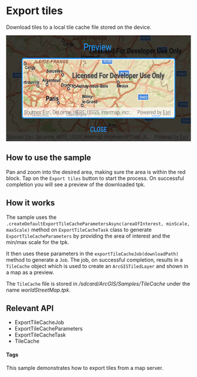 # Export tiles
Download tiles to a local tile cache file stored on the device.

![Export Tiles App](export-tiles.png)

## How to use the sample
Pan and zoom into the desired area, making sure the area is within the red block. Tap on the `Export tiles` button to start the process. On successful completion you will see a preview of the downloaded tpk.

## How it works
The sample uses the `.createDefaultExportTileCacheParametersAsync(areaOfInterest, minScale, maxScale)` method on `ExportTileCacheTask` class to generate `ExportTileCacheParameters` by providing the area of interest and the min/max scale for the tpk. 

It then uses these parameters in the `exportTileCacheJob(downloadPath)` method to generate a `Job`. The job, on successful completion, results in a `TileCache` object which is used to create an `ArcGISTiledLayer` and shown in a map as a preview.

The `TileCache` file is stored in _/sdcard/ArcGIS/Samples/TileCache_ under the name _worldStreetMap.tpk_.

## Relevant API
* ExportTileCacheJob
* ExportTileCacheParameters
* ExportTileCacheTask
* TileCache

#### Tags
This sample demonstrates how to export tiles from a map server.